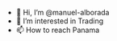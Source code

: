 - 👋 Hi, I’m @manuel-alborada
- 👀 I’m interested in Trading
- 📫 How to reach Panama

<!---
manuel-alborada/manuel-alborada is a ✨ special ✨ repository because its `README.md` (this file) appears on your GitHub profile.
You can click the Preview link to take a look at your changes.
--->
